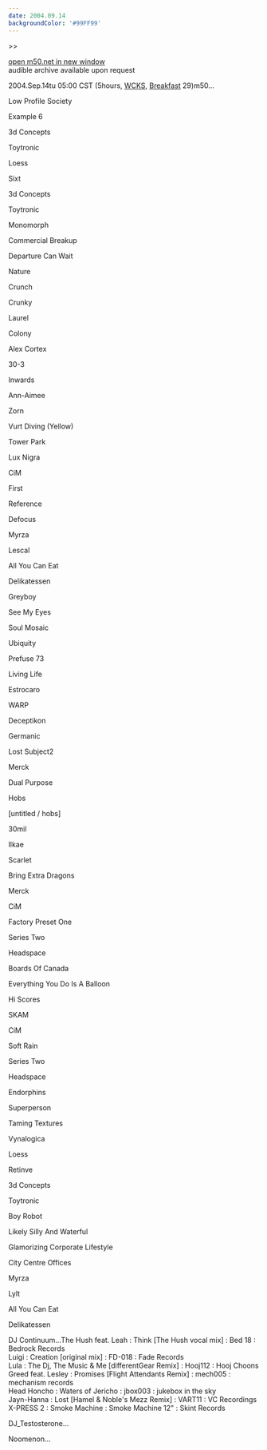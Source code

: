 ```yaml
---
date: 2004.09.14
backgroundColor: '#99FF99'
---
```


\>>

[open m50.net in new window  
](http://m50.net/)audible archive available upon request

2004.Sep.14tu 05:00 CST (5hours, [WCKS](http://www.wcks.org/), [Breakfast](http://www.anal0g.org/breakfast/) 29)m50...

Low Profile Society

Example 6

3d Concepts

Toytronic

Loess

Sixt

3d Concepts

Toytronic

Monomorph

Commercial Breakup

Departure Can Wait

Nature

Crunch

Crunky

Laurel

Colony

Alex Cortex

30-3

Inwards

Ann-Aimee

Zorn

Vurt Diving (Yellow)

Tower Park

Lux Nigra

CiM

First

Reference

Defocus

Myrza

Lescal

All You Can Eat

Delikatessen

Greyboy

See My Eyes

Soul Mosaic

Ubiquity

Prefuse 73

Living Life

Estrocaro

WARP

Deceptikon

Germanic

Lost Subject2

Merck

Dual Purpose

Hobs

\[untitled / hobs\]

30mil

Ilkae

Scarlet

Bring Extra Dragons

Merck

CiM

Factory Preset One

Series Two

Headspace

Boards Of Canada

Everything You Do Is A Balloon

Hi Scores

SKAM

CiM

Soft Rain

Series Two

Headspace

Endorphins

Superperson

Taming Textures

Vynalogica

Loess

Retinve

3d Concepts

Toytronic

Boy Robot

Likely Silly And Waterful

Glamorizing Corporate Lifestyle

City Centre Offices

Myrza

Lylt

All You Can Eat

Delikatessen

DJ Continuum...The Hush feat. Leah : Think \[The Hush vocal mix\] : Bed 18 : Bedrock Records  
Luigi : Creation \[original mix\] : FD-018 : Fade Records  
Lula : The Dj, The Music & Me \[differentGear Remix\] : Hooj112 : Hooj Choons  
Greed feat. Lesley : Promises \[Flight Attendants Remix\] : mech005 : mechanism records  
Head Honcho : Waters of Jericho : jbox003 : jukebox in the sky  
Jayn-Hanna : Lost \[Hamel & Noble's Mezz Remix\] : VART11 : VC Recordings  
X-PRESS 2 : Smoke Machine : Smoke Machine 12" : Skint Records  

DJ\_Testosterone...  

Noomenon...